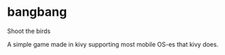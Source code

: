 # bangbang
Shoot the birds

A simple game made in kivy supporting most mobile OS-es that kivy does.
